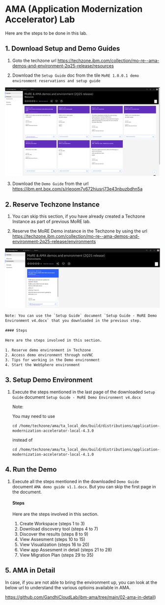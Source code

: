 # AMA  (Application Modernization Accelerator) Lab

Here are the steps to be done in this lab. 

## 1. Download Setup and Demo Guides

1. Goto the techzone url https://techzone.ibm.com/collection/mo-re--ama-demos-and-environment-2q25-release/resources

2. Download the `Setup Guide` doc from the tile `MoRE 1.0.0.1 demo environment reservations and setup guide`

<img src="images/image5.png">

3. Download the `Demo Guide` from the url https://ibm.ent.box.com/s/rleoom7y672hiusrj73e43nbuzbdhn5a

## 2. Reserve Techzone Instance

1. You can skip this section, if you have already created a Techzone Instance as part of previous MoRE lab.

2. Reserve the MoRE Demo instance in the Techzone by using the url https://techzone.ibm.com/collection/mo-re--ama-demos-and-environment-2q25-release/environments

<img src="images/image4.png">

    Note: You can use the `Setup Guide` document `Setup Guide - MoRE Demo Environment v4.docx` that you downloaded in the previous step.

    #### Steps

    Here are the steps involved in this section.

    1. Reserve demo environment in Techzone
    2. Access demo environment through noVNC
    3. Tips for working in the Demo environment
    4. Start the WebSphere environment 

## 3. Setup Demo Environment

1. Execute the steps mentioned in the last page of the downloaded `Setup Guide` document `Setup Guide - MoRE Demo Environment v4.docx`

    Note:

    You may need to use
    ```
    cd /home/techzone/ama/ta_local_dev/build/distributions/application-modernization-accelerator-local-4.3.0
    ```
    instead of 
    ```
    cd /home/techzone/ama/ta_local_dev/build/distributions/application-modernization-accelerator-local-4.1.0
    ```

## 4. Run the Demo

1. Execute all the steps mentioned in the downloaded `Demo Guide` document `AMA demo guide v1.1.docx`. But you can skip the first page in the document.

    #### Steps

    Here are the steps involved in this section.

    1. Create Workspace (steps 1 to 3)
    2. Download discovery tool (steps 4 to 7)
    3. Discover the results (steps 8 to 9)
    4. View Assesment (steps 10 to 15)
    5. View Visualization (steps 16 to 20)
    6. View app Assesment in detail (steps 21 to 28)
    6. View Migration Plan (steps 29 to 35)

## 5. AMA in Detail

In case, if you are not able to bring the environment up, you can look at the below url to understand the various optioins available in AMA.

 https://github.com/GandhiCloudLab/ibm-ama/tree/main/02-ama-in-detail)    
